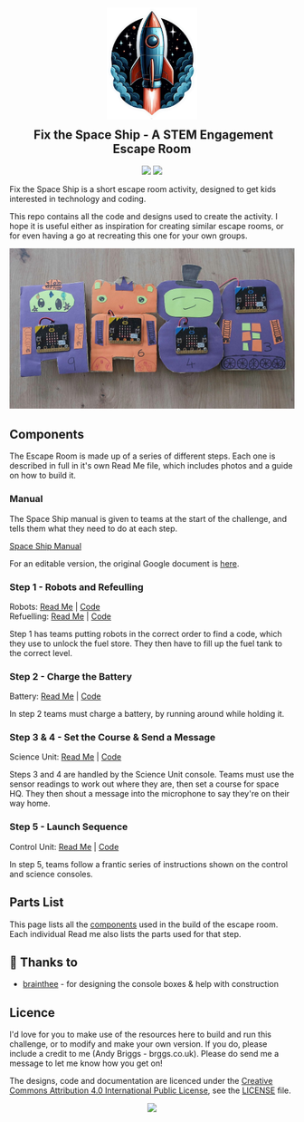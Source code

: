 <h2 align="center">
	<img src="assets/spaceship.png" width="160" alt="Logo"/><br/>
	<img src="https://raw.githubusercontent.com/catppuccin/catppuccin/main/assets/misc/transparent.png" height="30" width="0px"/>
	Fix the Space Ship - A STEM Engagement Escape Room
</h2>

<p align="center">
    <img src="https://img.shields.io/badge/made_with-python-blue?colorA=363a4f&colorB=b7bdf8&style=for-the-badge">
    <a href="https://microbit.org/"><img src="https://img.shields.io/badge/made_with-micro:bit-blue?colorA=363a4f&colorB=a6da95&style=for-the-badge"></a>
</p>

Fix the Space Ship is a short escape room activity, designed to get kids interested in technology and coding. 

This repo contains all the code and designs used to create the activity.  I hope it is useful either as inspiration for creating similar escape rooms, or for even having a go at recreating this one for your own groups.

![](assets/robots.jpg)


## Components

The Escape Room is made up of a series of different steps.  Each one is described in full in it's own Read Me file, which includes photos and a guide on how to build it.

### Manual

The Space Ship manual is given to teams at the start of the challenge, and tells them what they need to do at each step.

[Space Ship Manual](Spaceship%20Challenge%20Manual.pdf)

For an editable version, the original Google document is [here](https://docs.google.com/document/d/1UZmQcw_lCy3J1W7tHfdochccHPePtWkxOZ1arFSAfAo/edit?usp=sharing).

### Step 1 - Robots and Refeulling
Robots: [Read Me](src/step-1a/README.md) | [Code](src/step-1a/robots.py)<br />
Refuelling: [Read Me](src/step-1b/README.md) | [Code](src/step-1b/refuel.py)

Step 1 has teams putting robots in the correct order to find a code, which they use to unlock the fuel store.  They then have to fill up the fuel tank to the correct level.

### Step 2 - Charge the Battery
Battery: [Read Me](src/step-2/README.md) | [Code](src/step-2/battery.py)

In step 2 teams must charge a battery, by running around while holding it.


### Step 3 & 4 - Set the Course & Send a Message
Science Unit: [Read Me](src/science/README.md) | [Code](src/science/science.py)

Steps 3 and 4 are handled by the Science Unit console.  Teams must use the sensor readings to work out where they are, then set a course for space HQ.  They then shout a message into the microphone to say they're on their way home.


### Step 5 - Launch Sequence
Control Unit: [Read Me](src/control/README.md) | [Code](src/control/control.py)

In step 5, teams follow a frantic series of instructions shown on the control and science consoles.

## Parts List

This page lists all the [components](parts.md) used in the build of the escape room.  Each individual Read me also lists the parts used for that step.


## 💝 Thanks to

- [brainthee](https://github.com/brainthee) - for designing the console boxes & help with construction


## Licence

I'd love for you to make use of the resources here to build and run this challenge, or to modify and make your own version.  If you do, please include a credit to me (Andy Briggs - brggs.co.uk).  Please do send me a message to let me know how you get on!

The designs, code and documentation are licenced under the [Creative Commons Attribution 4.0 International Public License](https://creativecommons.org/licenses/by/4.0/legalcode), see the [LICENSE](LICENSE) file.

<p align="center">
    <a href="https://creativecommons.org/licenses/by/4.0/legalcode"><img src="https://img.shields.io/badge/creative_commons-by--sa-blue?colorA=363a4f&colorB=a6da95&style=for-the-badge"></a>
</p>